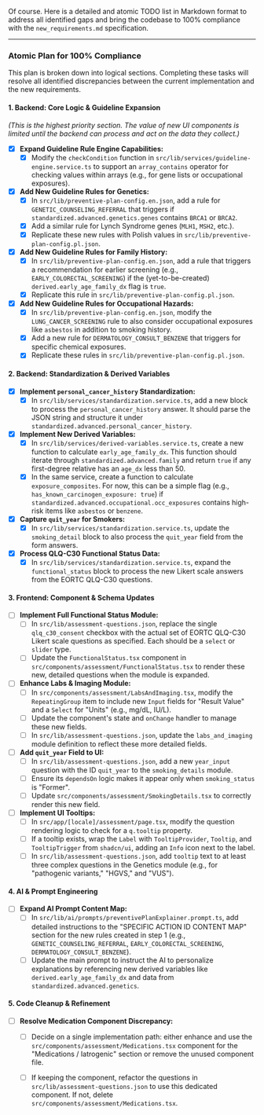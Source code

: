 Of course. Here is a detailed and atomic TODO list in Markdown format to address all identified gaps and bring the codebase to 100% compliance with the `new_requirements.md` specification.

---

### Atomic Plan for 100% Compliance

This plan is broken down into logical sections. Completing these tasks will resolve all identified discrepancies between the current implementation and the new requirements.

#### 1. Backend: Core Logic & Guideline Expansion

*(This is the highest priority section. The value of new UI components is limited until the backend can process and act on the data they collect.)*

-   [x] **Expand Guideline Rule Engine Capabilities:**
    -   [x] Modify the `checkCondition` function in `src/lib/services/guideline-engine.service.ts` to support an `array_contains` operator for checking values within arrays (e.g., for gene lists or occupational exposures).
-   [x] **Add New Guideline Rules for Genetics:**
    -   [x] In `src/lib/preventive-plan-config.en.json`, add a rule for `GENETIC_COUNSELING_REFERRAL` that triggers if `standardized.advanced.genetics.genes` contains `BRCA1` or `BRCA2`.
    -   [x] Add a similar rule for Lynch Syndrome genes (`MLH1`, `MSH2`, etc.).
    -   [x] Replicate these new rules with Polish values in `src/lib/preventive-plan-config.pl.json`.
-   [x] **Add New Guideline Rules for Family History:**
    -   [x] In `src/lib/preventive-plan-config.en.json`, add a rule that triggers a recommendation for earlier screening (e.g., `EARLY_COLORECTAL_SCREENING`) if the (yet-to-be-created) `derived.early_age_family_dx` flag is `true`.
    -   [x] Replicate this rule in `src/lib/preventive-plan-config.pl.json`.
-   [x] **Add New Guideline Rules for Occupational Hazards:**
    -   [x] In `src/lib/preventive-plan-config.en.json`, modify the `LUNG_CANCER_SCREENING` rule to also consider occupational exposures like `asbestos` in addition to smoking history.
    -   [x] Add a new rule for `DERMATOLOGY_CONSULT_BENZENE` that triggers for specific chemical exposures.
    -   [x] Replicate these rules in `src/lib/preventive-plan-config.pl.json`.

#### 2. Backend: Standardization & Derived Variables

-   [x] **Implement `personal_cancer_history` Standardization:**
    -   [x] In `src/lib/services/standardization.service.ts`, add a new block to process the `personal_cancer_history` answer. It should parse the JSON string and structure it under `standardized.advanced.personal_cancer_history`.
-   [x] **Implement New Derived Variables:**
    -   [x] In `src/lib/services/derived-variables.service.ts`, create a new function to calculate `early_age_family_dx`. This function should iterate through `standardized.advanced.family` and return `true` if any first-degree relative has an `age_dx` less than 50.
    -   [x] In the same service, create a function to calculate `exposure_composites`. For now, this can be a simple flag (e.g., `has_known_carcinogen_exposure: true`) if `standardized.advanced.occupational.occ_exposures` contains high-risk items like `asbestos` or `benzene`.
-   [x] **Capture `quit_year` for Smokers:**
    -   [x] In `src/lib/services/standardization.service.ts`, update the `smoking_detail` block to also process the `quit_year` field from the form answers.
-   [x] **Process QLQ-C30 Functional Status Data:**
    -   [x] In `src/lib/services/standardization.service.ts`, expand the `functional_status` block to process the new Likert scale answers from the EORTC QLQ-C30 questions.

#### 3. Frontend: Component & Schema Updates

-   [ ] **Implement Full Functional Status Module:**
    -   [ ] In `src/lib/assessment-questions.json`, replace the single `qlq_c30_consent` checkbox with the actual set of EORTC QLQ-C30 Likert scale questions as specified. Each should be a `select` or `slider` type.
    -   [ ] Update the `FunctionalStatus.tsx` component in `src/components/assessment/FunctionalStatus.tsx` to render these new, detailed questions when the module is expanded.
-   [ ] **Enhance Labs & Imaging Module:**
    -   [ ] In `src/components/assessment/LabsAndImaging.tsx`, modify the `RepeatingGroup` item to include new `Input` fields for "Result Value" and a `Select` for "Units" (e.g., mg/dL, IU/L).
    -   [ ] Update the component's state and `onChange` handler to manage these new fields.
    -   [ ] In `src/lib/assessment-questions.json`, update the `labs_and_imaging` module definition to reflect these more detailed fields.
-   [ ] **Add `quit_year` Field to UI:**
    -   [ ] In `src/lib/assessment-questions.json`, add a new `year_input` question with the ID `quit_year` to the `smoking_details` module.
    -   [ ] Ensure its `dependsOn` logic makes it appear only when `smoking_status` is "Former".
    -   [ ] Update `src/components/assessment/SmokingDetails.tsx` to correctly render this new field.
-   [ ] **Implement UI Tooltips:**
    -   [ ] In `src/app/[locale]/assessment/page.tsx`, modify the question rendering logic to check for a `q.tooltip` property.
    -   [ ] If a tooltip exists, wrap the `Label` with `TooltipProvider`, `Tooltip`, and `TooltipTrigger` from `shadcn/ui`, adding an `Info` icon next to the label.
    -   [ ] In `src/lib/assessment-questions.json`, add `tooltip` text to at least three complex questions in the Genetics module (e.g., for "pathogenic variants," "HGVS," and "VUS").

#### 4. AI & Prompt Engineering

-   [ ] **Expand AI Prompt Content Map:**
    -   [ ] In `src/lib/ai/prompts/preventivePlanExplainer.prompt.ts`, add detailed instructions to the "SPECIFIC ACTION ID CONTENT MAP" section for the new rules created in step 1 (e.g., `GENETIC_COUNSELING_REFERRAL`, `EARLY_COLORECTAL_SCREENING`, `DERMATOLOGY_CONSULT_BENZENE`).
    -   [ ] Update the main prompt to instruct the AI to personalize explanations by referencing new derived variables like `derived.early_age_family_dx` and data from `standardized.advanced.genetics`.

#### 5. Code Cleanup & Refinement

-   [ ] **Resolve Medication Component Discrepancy:**
    -   [ ] Decide on a single implementation path: either enhance and use the `src/components/assessment/Medications.tsx` component for the "Medications / Iatrogenic" section or remove the unused component file.
    -   [ ] If keeping the component, refactor the questions in `src/lib/assessment-questions.json` to use this dedicated component. If not, delete `src/components/assessment/Medications.tsx`.
      